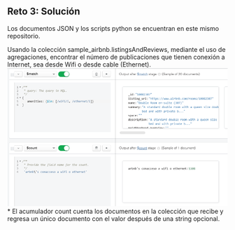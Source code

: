 ## Reto 3: Solución  
Los documentos JSON y los scripts python se encuentran en este mismo repositorio.
  
Usando la colección sample_airbnb.listingsAndReviews, mediante el uso de agregaciones, encontrar el número de publicaciones que tienen conexión a Internet, sea desde Wifi o desde cable (Ethernet).
![solucion](imagenes/s5r3.png) 
    \* El acumulador count cuenta los documentos en la colección que recibe y regresa un único documento con el valor después de una string opcional.


